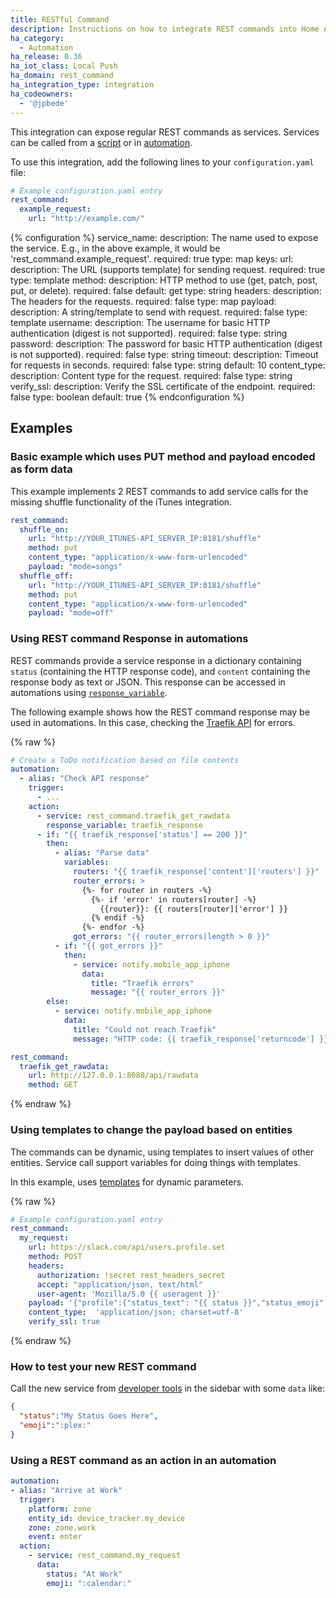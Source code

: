 ```yaml
---
title: RESTful Command
description: Instructions on how to integrate REST commands into Home Assistant.
ha_category:
  - Automation
ha_release: 0.36
ha_iot_class: Local Push
ha_domain: rest_command
ha_integration_type: integration
ha_codeowners:
  - '@jpbede'
---
```


This integration can expose regular REST commands as services. Services can be called from a [script] or in [automation].

[script]: /integrations/script/
[automation]: /getting-started/automation/

To use this integration, add the following lines to your `configuration.yaml` file:

```yaml
# Example configuration.yaml entry
rest_command:
  example_request:
    url: "http://example.com/"
```

{% configuration %}
service_name:
  description: The name used to expose the service. E.g., in the above example, it would be 'rest_command.example_request'.
  required: true
  type: map
  keys:
    url:
      description: The URL (supports template) for sending request.
      required: true
      type: template
    method:
      description: HTTP method to use (get, patch, post, put, or delete).
      required: false
      default: get
      type: string
    headers:
      description: The headers for the requests.
      required: false
      type: map
    payload:
      description: A string/template to send with request.
      required: false
      type: template
    username:
      description: The username for basic HTTP authentication (digest is not supported).
      required: false
      type: string
    password:
      description: The password for basic HTTP authentication (digest is not supported).
      required: false
      type: string
    timeout:
      description: Timeout for requests in seconds.
      required: false
      type: string
      default: 10
    content_type:
      description: Content type for the request.
      required: false
      type: string
    verify_ssl:
      description: Verify the SSL certificate of the endpoint.
      required: false
      type: boolean
      default: true
{% endconfiguration %}

## Examples

### Basic example which uses PUT method and payload encoded as form data

This example implements 2 REST commands to add service calls for the missing shuffle functionality of the iTunes integration.

```yaml
rest_command:
  shuffle_on: 
    url: "http://YOUR_ITUNES-API_SERVER_IP:8181/shuffle"
    method: put
    content_type: "application/x-www-form-urlencoded"
    payload: "mode=songs"
  shuffle_off: 
    url: "http://YOUR_ITUNES-API_SERVER_IP:8181/shuffle"
    method: put
    content_type: "application/x-www-form-urlencoded"
    payload: "mode=off"
```

### Using REST command Response in automations

REST commands provide a service response in a dictionary containing `status` (containing the HTTP response code), and `content` containing the response body as text or JSON. This response can be accessed in automations using [`response_variable`](/docs/scripts/service-calls#use-templates-to-handle-response-data).

The following example shows how the REST command response may be used in automations. In this case, checking the [Traefik API](https://doc.traefik.io/traefik/operations/api/) for errors.

{% raw %}

```yaml
# Create a ToDo notification based on file contents
automation:
  - alias: "Check API response"
    trigger:
      - ...
    action:
      - service: rest_command.traefik_get_rawdata
        response_variable: traefik_response
      - if: "{{ traefik_response['status'] == 200 }}"
        then:
          - alias: "Parse data"
            variables:
              routers: "{{ traefik_response['content']['routers'] }}"
              router_errors: >
                {%- for router in routers -%}
                  {%- if 'error' in routers[router] -%}
                    {{router}}: {{ routers[router]['error'] }}
                  {% endif -%}
                {%- endfor -%}
              got_errors: "{{ router_errors|length > 0 }}"
          - if: "{{ got_errors }}"
            then:
              - service: notify.mobile_app_iphone
                data:
                  title: "Traefik errors"
                  message: "{{ router_errors }}"
        else:
          - service: notify.mobile_app_iphone
            data:
              title: "Could not reach Traefik"
              message: "HTTP code: {{ traefik_response['returncode'] }}"

rest_command:
  traefik_get_rawdata:
    url: http://127.0.0.1:8080/api/rawdata
    method: GET
```

{% endraw %}

### Using templates to change the payload based on entities

The commands can be dynamic, using templates to insert values of other entities. Service call support variables for doing things with templates.

In this example, uses [templates](/docs/configuration/templating/) for dynamic parameters.

{% raw %}

```yaml
# Example configuration.yaml entry
rest_command:
  my_request:
    url: https://slack.com/api/users.profile.set
    method: POST
    headers:
      authorization: !secret rest_headers_secret
      accept: "application/json, text/html"
      user-agent: 'Mozilla/5.0 {{ useragent }}'
    payload: '{"profile":{"status_text": "{{ status }}","status_emoji": "{{ emoji }}"}}'
    content_type:  'application/json; charset=utf-8'
    verify_ssl: true
```

{% endraw %}

### How to test your new REST command

Call the new service from [developer tools](/docs/tools/dev-tools/) in the sidebar with some `data` like:

```json
{
  "status":"My Status Goes Here",
  "emoji":":plex:"
}
```

### Using a REST command as an action in an automation

```yaml
automation:
- alias: "Arrive at Work"
  trigger:
    platform: zone
    entity_id: device_tracker.my_device
    zone: zone.work
    event: enter
  action:
    - service: rest_command.my_request
      data:
        status: "At Work"
        emoji: ":calendar:"
```
